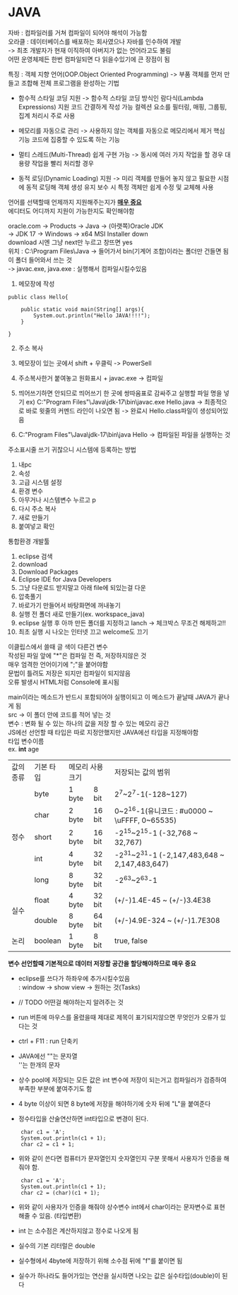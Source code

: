 # JAVA

자바 : 컴파일러를 거쳐 컴파일이 되어야 해석이 가능함<br/>
오라클 : 데이터베이스를 배포하는 회사였으나 자바를 인수하여 개발<br/>
 -> 최초 개발자가 현재 이직하여 아버지가 없는 언어라고도 불림<br/>
어떤 운영체제든 한번 컴파일되면 다 읽을수있기에 큰 장점이 됨<br/>

특징 : 객체 지향 언어(OOP.Object Oriented Programming)
 -> 부품 객체를 먼저 만들고 조합해 전체 프로그램을 완성하는 기법

- 함수적 스타일 코딩 지원
 -> 함수적 스타일 코딩 방식인 람다식(Lambda Expressions) 지원
코드 간결하게 작성 가능
컬렉션 요소를 필터링, 매핑, 그룹핑, 집계 처리시 주로 사용

- 메모리를 자동으로 관리
 -> 사용하지 않는 객체를 자동으로 메모리에서 제거
핵심 기능 코드에 집중할 수 있도록 하는 기능

- 멀티 스레드(Multi-Thread) 쉽게 구현 가능
 -> 동시에 여러 가지 작업을 할 경우
대용량 작업을 빨리 처리할 경우

- 동적 로딩(Dynamic Loading) 지원
 -> 미리 객체를 만들어 놓지 않고 필요한 시점에 동적 로딩해 객체 생성
유지 보수 시 특정 객체만 쉽게 수정 및 교체해 사용

언어를 선택할때 언제까지 지원해주는지가 <b><u>매우 중요</u></b><br/>
에디터도 어디까지 지원이 가능한지도 확인해야함


oracle.com -> Products -> Java -> (아랫쪽)Oracle JDK<br/>
-> JDK 17 -> Windows -> x64 MSI Installer down<br/>
download 시엔 그냥 next만 누르고 창뜨면 yes<br/>
위치 : C:\Program Files\Java -> 들어가서 bin(기계어 조합)이라는 폴더만 건들면 됨<br/>
이 폴더 들어와서 쓰는 것<br/>
 -> javac.exe, java.exe : 실행해서 컴파일시킬수있음

1. 메모장에 작성
```
public class Hello{

	public static void main(String[] args){
		System.out.println("Hello JAVA!!!!");
	}

}
```
2. 주소 복사
3. 메모장이 있는 곳에서 shift + 우클릭 -> PowerSell
4. 주소복사한거 붙여놓고 원화표시 + javac.exe -> 컴파일
5. 띄어쓰기하면 안되므로 띄어쓰기 한 곳에 쌍따움표로 감싸주고 실행할 파일 명을 넣기
ex) C:\"Program Files"\Java\jdk-17\bin\javac.exe Hello.java
 -> 최종적으로 바로 윗줄의 커멘드 라인이 나오면 됨
 -> 완료시 Hello.class파일이 생성되어있음

6. C:\"Program Files"\Java\jdk-17\bin\java Hello
 -> 컴파일된 파일을 실행하는 것

주소표시줄 쓰기 귀찮으니 시스템에 등록하는 방법
1. 내pc
2. 속성
3. 고급 시스템 설정
4. 환경 변수
5. 아무거나 시스템변수 누르고 p
6. 다시 주소 복사
7. 새로 만들기 
8. 붙여넣고 확인

통합환경 개발툴
1. eclipse 검색
2. download
3. Download Packages
4. Eclipse IDE for Java Developers
5. 그냥 다운로드 받지말고 아래 file에 되있는걸 다운
6. 압축풀기
7. 바로가기 만들어서 바탕화면에 꺼내놓기
8. 실행 전 폴더 새로 만들기(ex. workspace_java)
9. eclipse 실행 후 아까 만든 폴더를 지정하고 lanch -> 체크박스 무조건 해제하고!!
10. 최초 실행 시 나오는 인터넷 끄고 welcome도 끄기

이클립스에서 쓸때 글 색이 다른건 변수<br/>
작성된 파일 앞에 "*"은 컴파일 전 즉, 저장하지않은 것<br/>
매우 엄격한 언어이기에 ";"을 붙어야함<br/>
문법이 틀려도 저장은 되지만 컴파일이 되지않음<br/>
오류 발생시 HTML처럼 Console에 표시됨<br/>

main이라는 메소드가 반드시 포함되어야 실행이되고 이 메소드가 끝날때 JAVA가 끝나게 됨<br/>
src -> 이 폴더 안에 코드를 적어 넣는 것<br/>
변수 : 변화 될 수 있는 하나의 값을 저장 할 수 있는 메모리 공간<br/>
JS에선 선언할 때 타입은 따로 지정안했지만 JAVA에선 타입을 지정해야함<br/>
타입 변수이름<br/>
ex. <b>int</b> age<br/>

<table>
    <tr>
    <td>값의 종류</td>
    <td>기본 타입</td>
    <td colspan="2">메모리 사용 크기</td>
    <td>저장되는 값의 범위</td>
    </tr>
    <tr>
        <td rowspan="5">정수</td>
        <td>byte</td>
        <td>1 byte</td>
        <td>8 bit</td>
        <td>2<sup>7</sup>~2<sup>7</sup>-1(-128~127)</td>
    </tr>
        <tr>
        <td>char</td>
        <td>2 byte</td>
        <td>16 bit</td>
        <td>0~2<sup>16</sup>-1(유니코드 : #u0000 ~ \uFFFF, 0~65535)</td>
    </tr>
        <tr>
        <td>short</td>
        <td>2 byte</td>
        <td>16 bit</td>
        <td>-2<sup>15</sup>~2<sup>15</sup>-1 (-32,768 ~ 32,767)</td>
    </tr>
        <tr>
        <td>int</td>
        <td>4 byte</td>
        <td>32 bit</td>
        <td>-2<sup>31</sup>~2<sup>31</sup>-1 (-2,147,483,648 ~ 2,147,483,647)</td>
    </tr>
        <tr>
        <td>long</td>
        <td>8 byte</td>
        <td>32 bit</td>
        <td>-2<sup>63</sup>~2<sup>63</sup>-1</td>
    </tr>
        <tr>
        <td rowspan="2">실수</td>
        <td>float</td>
        <td>4 byte</td>
        <td>32 bit</td>
        <td>(+/-)1.4E-45 ~ (+/-)3.4E38</td>
    </tr>
        <tr>
        <td>double</td>
        <td>8 byte</td>
        <td>64 bit</td>
        <td>(+/-)4.9E-324 ~ (+/-)1.7E308</td>
    </tr>
        <tr>
        <td>논리</td>
        <td>boolean</td>
        <td>1 byte</td>
        <td>8 bit</td>
        <td>true, false</td>
    </tr>
</table>

<b>변수 선언할때 기본적으로 데이터 저장할 공간을 할당해야하므로 매우 중요</b>
<br/>
- eclipse를 쓰다가 하좌우에 추가시킬수있음<br/>
 : window -> show view -> 원하는 것(Tasks)<br/>

- // TODO 어떤걸 해야하는지 알려주는 것<br/>
- run 버튼에 마우스를 올렸을때 제대로 제목이 표기되지않으면 무엇인가 오류가 있다는 것<br/>
- ctrl + F11 : run 단축키<br/>
- JAVA에선 ""는 문자열<br/>
	''는 한개의 문자<br/>

- 상수 pool에 저장되는 모든 값은 int 변수에 저장이 되는거고 컴파일러가 검증하여 부족한 부분에 붙여주기도 함
- 4 byte 이상이 되면 8 byte에 저장을 해야하기에 숫자 뒤에 "L"을 붙여준다
- 정수타입을 산술연산하면 int타입으로 변경이 된다.

```
    char c1 = 'A';
	System.out.println(c1 + 1);
	char c2 = c1 + 1;
```
- 위와 같이 쓴다면 컴퓨터가 문자열인지 숫자열인지 구분 못해서 사용자가 인증을 해줘야 함.

```
    char c1 = 'A';
    System.out.println(c1 + 1);
    char c2 = (char)(c1 + 1);
```
- 위와 같이 사용자가 인증을 해줘야 상수변수 int에서 char이라는 문자변수로 표현해줄 수 있음. (타입변환)
- int 는 소수점은 계산하지않고 정수로 나오게 됨

- 실수의 기본 리터럴은 double
 - 실수형에서 4byte에 저장하기 위해 소수점 뒤에 "f"를 붙이면 됨
 - 실수가 하나라도 들어가있는 연산을 실시하면 나오는 값은 실수타입(double)이 된다